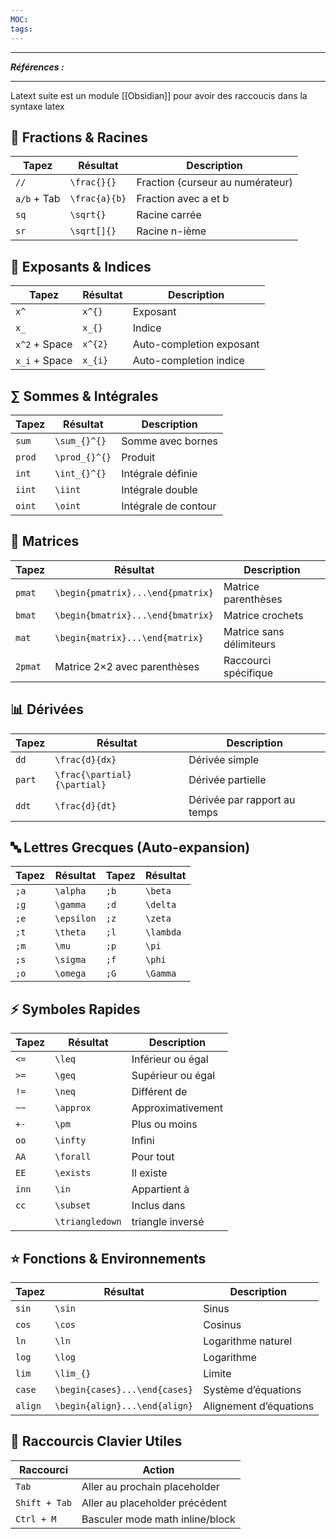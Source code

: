 ```yaml
---
MOC:
tags:
---
```


---
***Références :***

---

Latext suite est un module [[Obsidian]] pour avoir des raccoucis dans la syntaxe latex

## 🔢 Fractions & Racines

|Tapez      |Résultat     |Description                     |
|-----------|-------------|--------------------------------|
|`//`       |`\frac{}{}`  |Fraction (curseur au numérateur)|
|`a/b` + Tab|`\frac{a}{b}`|Fraction avec a et b            |
|`sq`       |`\sqrt{}`    |Racine carrée                   |
|`sr`       |`\sqrt[]{}`  |Racine n-ième                   |

## 📐 Exposants & Indices

|Tapez        |Résultat|Description             |
|-------------|--------|------------------------|
|`x^`         |`x^{}`  |Exposant                |
|`x_`         |`x_{}`  |Indice                  |
|`x^2` + Space|`x^{2}` |Auto-completion exposant|
|`x_i` + Space|`x_{i}` |Auto-completion indice  |

## ∑ Sommes & Intégrales

| Tapez  | Résultat      | Description          |
| ------ | ------------- | -------------------- |
| `sum`  | `\sum_{}^{}`  | Somme avec bornes    |
| `prod` | `\prod_{}^{}` | Produit              |
| `int`  | `\int_{}^{}`  | Intégrale définie    |
| `iint` | `\iint`       | Intégrale double     |
| `oint` | `\oint`       | Intégrale de contour |

## 🧮 Matrices

| Tapez   | Résultat                          | Description              |
| ------- | --------------------------------- | ------------------------ |
| `pmat`  | `\begin{pmatrix}...\end{pmatrix}` | Matrice parenthèses      |
| `bmat`  | `\begin{bmatrix}...\end{bmatrix}` | Matrice crochets         |
| `mat`   | `\begin{matrix}...\end{matrix}`   | Matrice sans délimiteurs |
| `2pmat` | Matrice 2×2 avec parenthèses      | Raccourci spécifique     |

## 📊 Dérivées

|Tapez |Résultat                   |Description                 |
|------|---------------------------|----------------------------|
|`dd`  |`\frac{d}{dx}`             |Dérivée simple              |
|`part`|`\frac{\partial}{\partial}`|Dérivée partielle           |
|`ddt` |`\frac{d}{dt}`             |Dérivée par rapport au temps|

## 🔤 Lettres Grecques (Auto-expansion)

|Tapez|Résultat  |Tapez|Résultat |
|-----|----------|-----|---------|
|`;a` |`\alpha`  |`;b` |`\beta`  |
|`;g` |`\gamma`  |`;d` |`\delta` |
|`;e` |`\epsilon`|`;z` |`\zeta`  |
|`;t` |`\theta`  |`;l` |`\lambda`|
|`;m` |`\mu`     |`;p` |`\pi`    |
|`;s` |`\sigma`  |`;f` |`\phi`   |
|`;o` |`\omega`  |`;G` |`\Gamma` |

## ⚡ Symboles Rapides

| Tapez | Résultat        | Description       |
| ----- | --------------- | ----------------- |
| `<=`  | `\leq`          | Inférieur ou égal |
| `>=`  | `\geq`          | Supérieur ou égal |
| `!=`  | `\neq`          | Différent de      |
| `~~`  | `\approx`       | Approximativement |
| `+-`  | `\pm`           | Plus ou moins     |
| `oo`  | `\infty`        | Infini            |
| `AA`  | `\forall`       | Pour tout         |
| `EE`  | `\exists`       | Il existe         |
| `inn` | `\in`           | Appartient à      |
| `cc`  | `\subset`       | Inclus dans       |
|       | `\triangledown` | triangle inversé  |

## ⭐ Fonctions & Environnements

|Tapez  |Résultat                     |Description           |
|-------|-----------------------------|----------------------|
|`sin`  |`\sin`                       |Sinus                 |
|`cos`  |`\cos`                       |Cosinus               |
|`ln`   |`\ln`                        |Logarithme naturel    |
|`log`  |`\log`                       |Logarithme            |
|`lim`  |`\lim_{}`                    |Limite                |
|`case` |`\begin{cases}...\end{cases}`|Système d’équations   |
|`align`|`\begin{align}...\end{align}`|Alignement d’équations|

## 🎯 Raccourcis Clavier Utiles

|Raccourci    |Action                         |
|-------------|-------------------------------|
|`Tab`        |Aller au prochain placeholder  |
|`Shift + Tab`|Aller au placeholder précédent |
|`Ctrl + M`   |Basculer mode math inline/block|


